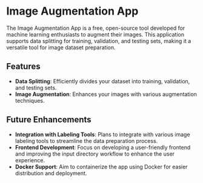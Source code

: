 # Image Augmentation App

The Image Augmentation App is a free, open-source tool developed for machine learning enthusiasts to augment their images. This application supports data splitting for training, validation, and testing sets, making it a versatile tool for image dataset preparation.

## Features

- **Data Splitting**: Efficiently divides your dataset into training, validation, and testing sets.
- **Image Augmentation**: Enhances your images with various augmentation techniques.

## Future Enhancements

- **Integration with Labeling Tools**: Plans to integrate with various image labeling tools to streamline the data preparation process.
- **Frontend Development**: Focus on developing a user-friendly frontend and improving the input directory workflow to enhance the user experience.
- **Docker Support**: Aim to containerize the app using Docker for easier distribution and deployment.